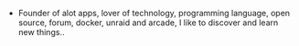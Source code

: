 - Founder of alot apps, lover of technology, programming language, open source, forum, docker, unraid and arcade, I like to discover and learn new things..
  <br>
































































































































































































































































































































































































































































































































































































































































































































